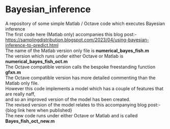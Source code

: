 # Bayesian_inference
A repository of some simple Matlab / Octave code which executes Bayesian inference <br>
The first code here (Matlab only) accompanies this blog post:-<br>
https://samplingdistribution.blogspot.com/2023/04/using-bayesian-inference-to-predict.html <br>
The name of the Matlab version only file is <b>numerical_bayes_fish.m</b> <br>
The version which runs under either Octave or Matlab is <b>numerical_bayes_fish_oct.m</b> <br>
The Octave compatible version calls the bespoke freestanding function <b>gfxn.m</b> <br>
The Octave compatible version has more detailed commenting than the Matlab only file.<br>
However this code implements a model which has a couple of features that are really naff, <br>
and so an improved version of the model has been created. <br>
The revised version of the model relates to this accompanying blog post:-<br>
{blog link here when published}<br>
The new code runs under either Octave or Matlab and is called <b>Bayes_fish_oct_new.m</b><br>
